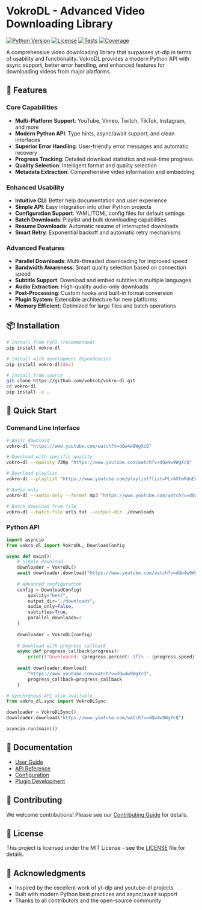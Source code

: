 # VokroDL - Advanced Video Downloading Library

[![Python Version](https://img.shields.io/badge/python-3.8+-blue.svg)](https://python.org)
[![License](https://img.shields.io/badge/license-MIT-green.svg)](LICENSE)
[![Tests](https://github.com/vokrob/vokro-dl/workflows/tests/badge.svg)](https://github.com/vokrob/vokro-dl/actions)
[![Coverage](https://codecov.io/gh/vokrob/vokro-dl/branch/main/graph/badge.svg)](https://codecov.io/gh/vokrob/vokro-dl)

A comprehensive video downloading library that surpasses yt-dlp in terms of usability and functionality. VokroDL provides a modern Python API with async support, better error handling, and enhanced features for downloading videos from major platforms.

## 🚀 Features

### Core Capabilities
- **Multi-Platform Support**: YouTube, Vimeo, Twitch, TikTok, Instagram, and more
- **Modern Python API**: Type hints, async/await support, and clean interfaces
- **Superior Error Handling**: User-friendly error messages and automatic recovery
- **Progress Tracking**: Detailed download statistics and real-time progress
- **Quality Selection**: Intelligent format and quality selection
- **Metadata Extraction**: Comprehensive video information and embedding

### Enhanced Usability
- **Intuitive CLI**: Better help documentation and user experience
- **Simple API**: Easy integration into other Python projects
- **Configuration Support**: YAML/TOML config files for default settings
- **Batch Downloads**: Playlist and bulk downloading capabilities
- **Resume Downloads**: Automatic resume of interrupted downloads
- **Smart Retry**: Exponential backoff and automatic retry mechanisms

### Advanced Features
- **Parallel Downloads**: Multi-threaded downloading for improved speed
- **Bandwidth Awareness**: Smart quality selection based on connection speed
- **Subtitle Support**: Download and embed subtitles in multiple languages
- **Audio Extraction**: High-quality audio-only downloads
- **Post-Processing**: Custom hooks and built-in format conversion
- **Plugin System**: Extensible architecture for new platforms
- **Memory Efficient**: Optimized for large files and batch operations

## 📦 Installation

```bash
# Install from PyPI (recommended)
pip install vokro-dl

# Install with development dependencies
pip install vokro-dl[dev]

# Install from source
git clone https://github.com/vokrob/vokro-dl.git
cd vokro-dl
pip install -e .
```

## 🔧 Quick Start

### Command Line Interface

```bash
# Basic download
vokro-dl "https://www.youtube.com/watch?v=dQw4w9WgXcQ"

# Download with specific quality
vokro-dl --quality 720p "https://www.youtube.com/watch?v=dQw4w9WgXcQ"

# Download playlist
vokro-dl --playlist "https://www.youtube.com/playlist?list=PLrAXtmRdnEQy6nuLMHjMZOz59Oq8VGOmm"

# Audio only
vokro-dl --audio-only --format mp3 "https://www.youtube.com/watch?v=dQw4w9WgXcQ"

# Batch download from file
vokro-dl --batch-file urls.txt --output-dir ./downloads
```

### Python API

```python
import asyncio
from vokro_dl import VokroDL, DownloadConfig

async def main():
    # Simple download
    downloader = VokroDL()
    await downloader.download("https://www.youtube.com/watch?v=dQw4w9WgXcQ")
    
    # Advanced configuration
    config = DownloadConfig(
        quality="best",
        output_dir="./downloads",
        audio_only=False,
        subtitles=True,
        parallel_downloads=3
    )
    
    downloader = VokroDL(config)
    
    # Download with progress callback
    async def progress_callback(progress):
        print(f"Downloaded: {progress.percent:.1f}% - {progress.speed}")
    
    await downloader.download(
        "https://www.youtube.com/watch?v=dQw4w9WgXcQ",
        progress_callback=progress_callback
    )

# Synchronous API also available
from vokro_dl.sync import VokroDLSync

downloader = VokroDLSync()
downloader.download("https://www.youtube.com/watch?v=dQw4w9WgXcQ")

asyncio.run(main())
```

## 📖 Documentation

- [User Guide](https://vokro-dl.readthedocs.io/en/latest/user-guide/)
- [API Reference](https://vokro-dl.readthedocs.io/en/latest/api/)
- [Configuration](https://vokro-dl.readthedocs.io/en/latest/configuration/)
- [Plugin Development](https://vokro-dl.readthedocs.io/en/latest/plugins/)

## 🤝 Contributing

We welcome contributions! Please see our [Contributing Guide](CONTRIBUTING.md) for details.

## 📄 License

This project is licensed under the MIT License - see the [LICENSE](LICENSE) file for details.

## 🙏 Acknowledgments

- Inspired by the excellent work of yt-dlp and youtube-dl projects
- Built with modern Python best practices and async/await support
- Thanks to all contributors and the open-source community
